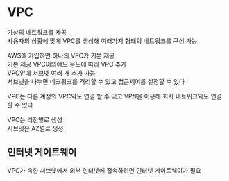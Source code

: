 # VPC

가상의 네트워크를 제공
<br>사용자의 상황에 맞게 VPC를 생성해 여러가지 형태의 네트워크를 구성 가능

AWS에 가입하면 하나의 VPC가 기본 제공
<br>기본 제공 VPC이외에도 용도에 따라 VPC 추가
<br>VPC안에 서브넷 여러 개 추가 가능
<br>서브넷을 나누면 네크워크를 격리할 수 있고 접근제어를 설정할 수 있다

VPC는 다른 계정의 VPC와도 연결 할 수 있고 VPN을 이용해 회사 네트워크와도 연결 할 수 있다

VPC는 리전별로 생성
<br>서브넷은 AZ별로 생성

## 인터넷 게이트웨이

VPC가 속한 서브넷에서 외부 인터넷에 접속하려면 인터넷 게이트웨이가 필요
